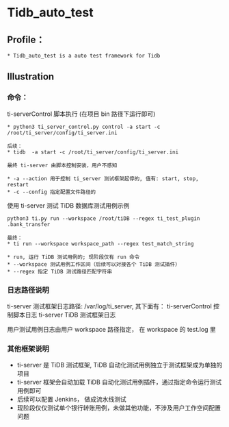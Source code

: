 # Tidb_auto_test

## Profile：
    * Tidb_auto_test is a auto test framework for Tidb
    
## Illustration

### 命令：
ti-serverControl 脚本执行 (在项目 bin 路径下运行即可)

    * python3 ti_server_control.py control -a start -c 
    /root/ti_server/config/ti_server.ini
    
    后续： 
    * tidb  -a start -c /root/ti_server/config/ti_server.ini
    
    最终 ti-server 由脚本控制安装，用户不感知
    
    * -a --action 用于控制 ti_server 测试框架起停的, 值有: start, stop, restart
    * -c --config 指定配置文件路径的


使用 ti-server 测试 TiDB 数据库测试用例示例

    python3 ti.py run --workspace /root/tiDB --regex ti_test_plugin
    .bank_transfer

    最终：
    * ti run --workspace workspace_path --regex test_match_string
    
    * run, 运行 TiDB 测试用例的; 现阶段仅有 run 命令
    * --workspace 测试用例工作区间（后续可以对接各个 TiDB 测试插件）
    * --regex 指定 TiDB 测试路径匹配字符串

### 日志路径说明
ti-server 测试框架日志路径: /var/log/ti_server, 其下面有：
    ti-serverControl 控制脚本日志
    ti-server TiDB 测试框架日志

   
用户测试用例日志由用户 workspace 路径指定， 在 workspace 的 test.log 里 


### 其他框架说明
* ti-server 是 TiDB 测试框架, TiDB 自动化测试用例独立于测试框架成为单独的项目
* ti-server 框架会自动加载 TiDB 自动化测试用例插件，通过指定命令运行测试用例即可
* 后续可以配置 Jenkins， 做成流水线测试
* 现阶段仅仅测试单个银行转账用例，未做其他功能，不涉及用户工作空间配置问题

